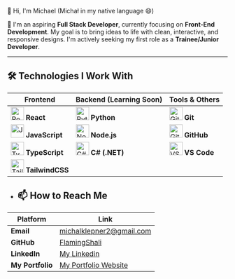 👋 Hi, I'm Michael (Michał in my native language 😄)

🌟 I'm an aspiring **Full Stack Developer**, currently focusing on **Front-End Development**. My goal is to bring ideas to life with clean, interactive, and responsive designs. I'm actively seeking my first role as a **Trainee/Junior Developer**.

---

## 🛠 Technologies I Work With

| Frontend                          | Backend (Learning Soon)         | Tools & Others              |
|-----------------------------------|----------------------------------|-----------------------------|
| <img src="https://cdn.jsdelivr.net/gh/devicons/devicon/icons/react/react-original.svg" height="30" alt="React"/> **React** | <img src="https://cdn.jsdelivr.net/gh/devicons/devicon/icons/python/python-original.svg" height="30" alt="Python"/> **Python** | <img src="https://cdn.jsdelivr.net/gh/devicons/devicon/icons/git/git-original.svg" height="30" alt="Git"/> **Git** |
| <img src="https://cdn.jsdelivr.net/gh/devicons/devicon/icons/javascript/javascript-original.svg" height="30" alt="JavaScript"/> **JavaScript** | <img src="https://cdn.jsdelivr.net/gh/devicons/devicon/icons/nodejs/nodejs-original.svg" height="30" alt="Node.js"/> **Node.js** | <img src="https://cdn.jsdelivr.net/gh/devicons/devicon/icons/github/github-original.svg" height="30" alt="GitHub"/> **GitHub** |
| <img src="https://cdn.jsdelivr.net/gh/devicons/devicon/icons/typescript/typescript-original.svg" height="30" alt="TypeScript"/> **TypeScript** | <img src="https://cdn.jsdelivr.net/gh/devicons/devicon/icons/csharp/csharp-original.svg" height="30" alt="C#"/> **C# (.NET)** | <img src="https://cdn.jsdelivr.net/gh/devicons/devicon/icons/vscode/vscode-original.svg" height="30" alt="VS Code"/> **VS Code** |
| <img src="https://upload.wikimedia.org/wikipedia/commons/d/d5/Tailwind_CSS_Logo.svg" height="30" width="30" alt="TailwindCSS"/> **TailwindCSS** |                                  |                             |


- ## 📫 How to Reach Me

| Platform          | Link                              |
|-------------------|-----------------------------------|
| **Email**         | michalklepner2@gmail.com           |
| **GitHub**        | [FlamingShali](https://github.com/FlamingShali) |
| **LinkedIn**      | [My Linkedin](https://www.linkedin.com/in/micha%C5%82-klepner-076510247/) |
| **My Portfolio**  | [My Portfolio Website](https://flaming-shali-portfolio-six.vercel.app/)
